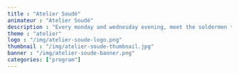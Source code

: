 ```yaml
---
title : "Atelier Soudé"
animateur : "Atelier Soudé"
description : "Every monday and wednesday evening, meet the soldermen to learn how to repair your daily household electronics and fight against planned obsolescence."
theme : "atelier"
logo : "/img/atelier-soude-logo.png"
thumbnail : "/img/atelier-soude-thumbnail.jpg"
banner : "/img/atelier-soude-banner.png"
categories: ["program"]
---
```

